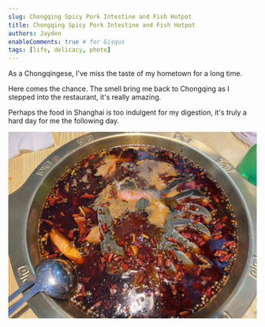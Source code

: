 ```yaml
---
slug: Chongqing Spicy Pork Intestine and Fish Hotpot
title: Chongqing Spicy Pork Intestine and Fish Hotpot
authors: Jayden
enableComments: true # for Gisqus
tags: [life, delicacy, photo]
---
```


As a Chongqingese, I've miss the taste of my hometown for a long time.

Here comes the chance. The smell bring me back to Chongqing as I stepped into the restaurant, it's really amazing.

Perhaps the food in Shanghai is too indulgent for my digestion, it's truly a hard day for me the following day.

![](assets/IMG_2925.jpeg)